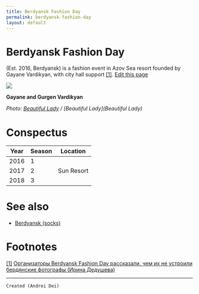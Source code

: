 ```yaml
---
title: Berdyansk Fashion Day
permalink: berdyansk-fashion-day
layout: default
---
```


# Berdyansk Fashion Day

(Est. 2016, Berdyansk) is a fashion event in Azov Sea resort founded by Gayane Vardikyan, with city hall support <span id="a1">[\[1\]](#f1)</span>. [Edit this page](http://prose.io/#indexmod/encyclopedia/edit/master/berdyansk-fashion-day.md)

![](http://beautiful-lady.com.ua/images/news/2017/05/gajaneGurgen.jpg)

**Gayane and Gurgen  Vardikyan**

*Photo: [Beautiful Lady](/photographer-name-page) / [Beautiful Lady](Beautiful Lady)*

# Conspectus

|Year|Season|Location|
|----|-----|---|
|2016|1||
|2017|2|Sun Resort|
|2018|3||

# See also

+ [Berdyansk (socks)](page-template)


# Footnotes

[[1]](#a1) <span id="f1"></span> [Организаторы Berdyansk Fashion Day рассказали, чем их не устроили бердянские фотографы (Ирина Дедушева)](http://pro.berdyansk.biz/content.php?id=44420)

---

`Created (Andrei Dei)`
